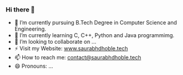 ### Hi there 👋


- 🔭 I’m currently pursuing B.Tech Degree in Computer Science and Engineering.
- 🌱 I’m currently learning C, C++, Python and Java programmimg.
- 👯 I’m looking to collaborate on ...
- ⚡ Visit my Website: www.saurabhdhoble.tech
- 📫 How to reach me: contact@saurabhdhoble.tech
- 😄 Pronouns: ...

